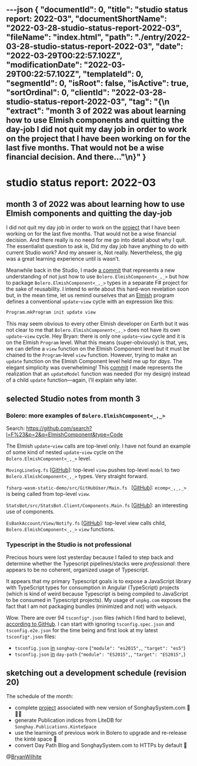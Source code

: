 ---json
{
  "documentId": 0,
  "title": "studio status report: 2022-03",
  "documentShortName": "2022-03-28-studio-status-report-2022-03",
  "fileName": "index.html",
  "path": "./entry/2022-03-28-studio-status-report-2022-03",
  "date": "2022-03-29T00:22:57.102Z",
  "modificationDate": "2022-03-29T00:22:57.102Z",
  "templateId": 0,
  "segmentId": 0,
  "isRoot": false,
  "isActive": true,
  "sortOrdinal": 0,
  "clientId": "2022-03-28-studio-status-report-2022-03",
  "tag": "{\n  \"extract\": \"month 3 of 2022 was about learning how to use Elmish components and quitting the day-job I did not quit my day job in order to work on the project that I have been working on for the last five months. That would not be a wise financial decision. And there…\"\n}"
}
---

# studio status report: 2022-03

## month 3 of 2022 was about learning how to use Elmish components and quitting the day-job

I did _not_ quit my day job in order to work on the [project](https://github.com/BryanWilhite/songhay-dashboard/projects/1) that I have been working on for the last five months. That would not be a wise financial decision. And there really is no need for me go into detail about why I quit. The essentialist question to ask is, Did my day job have anything to do with current Studio work? And my answer is, Not really. Nevertheless, the gig was a great learning experience until is wasn’t.

Meanwhile back in the Studio, I made [a commit](https://github.com/BryanWilhite/Songhay.Dashboard/commit/2af72056000847aece9a82e503f3ea793131b5b5) that represents a new understanding of not just how to use `Bolero.ElmishComponent<_,_>` but how to package `Bolero.ElmishComponent<_,_>` types in a separate F# project for the sake of reusability. I intend to write about this hard-won revelation soon but, in the mean time, let us remind ourselves that an [Elmish](https://elmish.github.io/) program defines a conventional `update`-`view` cycle with an expression like this:

```fsharp
Program.mkProgram init update view
```

This may seem obvious to every other Elmish developer on Earth but it was not clear to me that `Bolero.ElmishComponent<_,_>` does not have its own `update`-`view` cycle. Hey Bryan: there is only one `update`-`view` cycle and it is on the Elmish `Program` level. What this means (super-obviously) is that, yes, we can define a `view` function on the Elmish Component level but it must be chained to the `Program`-level `view` function. However, trying to make an `update` function on the Elmish Component level held me up for _days_. The elegant simplicity was overwhelming! This [commit](https://github.com/BryanWilhite/Songhay.Dashboard/commit/2af72056000847aece9a82e503f3ea793131b5b5) I made represents the realization that an `updateModel` function was needed (for my design) instead of a child `update` function—again, I’ll explain why later.

## selected Studio notes from month 3

### Bolero: more examples of `Bolero.ElmishComponent<_,_>`

Search: <https://github.com/search?l=F%23&p=2&q=ElmishComponent&type=Code>

The Elmish `update`-`view` calls are top-level only. I have not found an example of some kind of nested `update`-`view` cycle on the `Bolero.ElmishComponent<_,_>` level.

`MovingLineSvg.fs` [[GitHub](https://github.com/weebs/HomeBase/blob/d116a7addd0c399bd70d92283c129fbaa5b9b6bf/Launcher/Programs/MovingLineSvg.fs)]: top-level `view` pushes top-level `model` to two `Bolero.ElmishComponent<_,_>` types. Very straight forward.

`fsharp-wasm-static-demo/src/GitHubUser/Main.fs ` [[GitHub](https://github.com/srid/fsharp-wasm-static-demo/blob/b9f40dca62d759505f892b39e1f9c57fc2010a63/src/GitHubUser/Main.fs)]: `ecomp<_,_,_>` is being called from top-level `view`.

`StatsBot/src/StatsBot.Client/Components.Main.fs` [[GitHub](https://github.com/Liminiens/StatsBot/blob/6759bf9ce91f4a3db5ce16ad9495a34b990a211e/src/StatsBot.Client/Components.Main.fs)]: an interesting use of components.

`EsBankAccount/View/Notify.fs` [[GitHub](https://github.com/akhansari/EsBankAccount/blob/d9a92b6ef8fae93f2b160ce753eee422ef793600/EsBankAccount/View/Notify.fs)]: top-level view calls child, `Bolero.ElmishComponent<_,_>` `view` functions.

### Typescript in the Studio is not professional

Precious hours were lost yesterday because I failed to step back and determine whether the Typescript pipelines/stacks were _professional_: there appears to be no coherent, organized usage of Typescript.

It appears that my primary Typescript goals is to expose a JavaScript library with TypeScript types for consumption in Angular (TypeScript) projects (which is kind of weird because Typescript is being compiled to JavaScript to be consumed in Typescript projects). My usage of `unpkg.com` exposes the fact that I am not packaging bundles (minimized and not) with `webpack`.

Wow. There are over 94 `tsconfig*.json` files (which I find hard to believe), [according to GitHub](https://github.com/search?q=user%3ABryanWilhite+filename%3Atsconfig.json&type=Code). I can start with ignoring `tsconfig.spec.json` and `tsconfig.e2e.json` for the time being and first look at my latest `tsconfig*.json` files:

- `tsconfig.json` [in](https://github.com/BryanWilhite/songhay-core/blob/ef73310d309eee3c22eb52acaa8f9a1d63074741/tsconfig.json) `songhay-core` (`"module": "es2015",`, `"target": "es5"`)
- `tsconfig.json` [in](https://github.com/BryanWilhite/day-path/blob/e5c6b1ae0d43a2fdbe6e3d7fecdf27491cd3b316/tsconfig.json) `day-path` (`"module": "ES2015",`, `"target": "ES2015",`)

## sketching out a development schedule (revision 20)

The schedule of the month:

- complete [project](https://github.com/BryanWilhite/songhay-dashboard/projects/1) associated with new version of SonghaySystem.com 📜🚜🔨
- generate Publication indices from LiteDB for `Songhay.Publications.KinteSpace`
- use the learnings of previous work in Bolero to upgrade and re-release the kinté space 🚀
- convert Day Path Blog and SonghaySystem.com to HTTPs by default 🔐

@[BryanWilhite](https://twitter.com/BryanWilhite)

